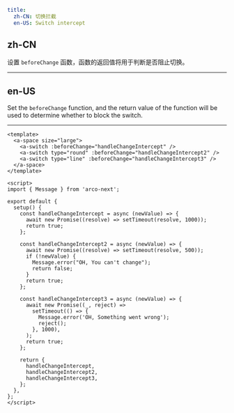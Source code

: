 ```yaml
title:
  zh-CN: 切换拦截
  en-US: Switch intercept
```

## zh-CN

设置 `beforeChange` 函数，函数的返回值将用于判断是否阻止切换。

---

## en-US

Set the `beforeChange` function, and the return value of the function will be used to determine whether to block the switch.

---

```vue
<template>
  <a-space size="large">
    <a-switch :beforeChange="handleChangeIntercept" />
    <a-switch type="round" :beforeChange="handleChangeIntercept2" />
    <a-switch type="line" :beforeChange="handleChangeIntercept3" />
  </a-space>
</template>

<script>
import { Message } from 'arco-next';

export default {
  setup() {
    const handleChangeIntercept = async (newValue) => {
      await new Promise((resolve) => setTimeout(resolve, 1000));
      return true;
    };

    const handleChangeIntercept2 = async (newValue) => {
      await new Promise((resolve) => setTimeout(resolve, 500));
      if (!newValue) {
        Message.error("OH, You can't change");
        return false;
      }
      return true;
    };

    const handleChangeIntercept3 = async (newValue) => {
      await new Promise((_, reject) =>
        setTimeout(() => {
          Message.error('OH, Something went wrong');
          reject();
        }, 1000),
      );
      return true;
    };

    return {
      handleChangeIntercept,
      handleChangeIntercept2,
      handleChangeIntercept3,
    };
  },
};
</script>
```

